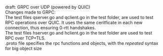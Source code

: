 draft: GRPC over UDP (powered by QUIC) <br />
Changes made to GRPC: <br />
The test files qserver.go and qclient.go in the test folder,  are used to test RPC operations over QUIC. It uses the same ceritficate in each new connection, thus ensuring 0-rtt handshakes. <br />
The test files hserver.go and hclient.go in the test folder are used to test RPC over TCP+TLS. <br />
.proto file specifies the rpc functions and objects, with the _repeated_ syntax for big object size <br />
